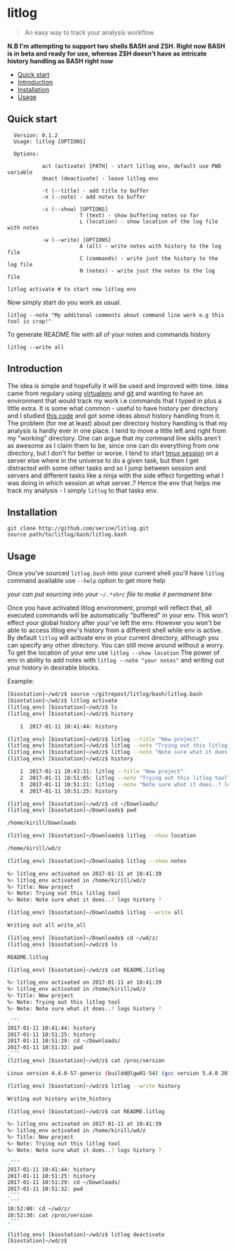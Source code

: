 # litlog

> An easy way to track your analysis workflow

**N.B I'm attempting to support two shells BASH and ZSH. Right now BASH is in beta and ready for use, whereas ZSH doesn't have as intricate history handling as BASH right now**

- [Quick start](#quick-start)
- [Introduction](#introduction)
- [Installation](#installation)
- [Usage](#usage)

## Quick start

```
  Version: 0.1.2
  Usage: litlog [OPTIONS]

  Options: 

           act (activate) [PATH] - start litlog env, default use PWD variable
           deact (deactivate) - leave litlog env

           -t (--title) - add title to buffer
           -n (--note) - add notes to buffer

           -s (--show) [OPTIONS]
                       T (text) - show buffering notes so far
                       L (location) - show location of the log file with notes

           -w (--write) [OPTIONS]
                       A (all) - write notes with history to the log file
                       C (commands) - write just the history to the log file
                       N (notes) - write just the notes to the log file
```

```
litlog activate # to start new litlog env
```

Now simply start do you work as usual. 

```
litlog --note "My additonal comments about command line work e.g this tool is crap!"
```

To generate README file with all of your notes and commands history

```
litlog --write all
```

## Introduction

The idea is simple and hopefully it will be used and improved with time. Idea came from regulary using [virtualenv](https://virtualenv.pypa.io/en/stable/) and [git](https://git-scm.com/) and wanting to have an environment that would track my work i.e commands that I typed in plus a little extra. It is some what common - useful to have history per directory and I studied [this code](https://github.com/jimhester/per-directory-history) and got some ideas about history handling from it. The problem (for me at least) about per directory history handling is that my analysis is hardly ever in one place. I tend to move a little left and right from my "working" directory. One can argue that my command line skills aren't as awesome as I claim them to be, since one can do everything from one directory, but I don't for better or worse. I tend to start [tmux session](https://tmux.github.io/) on a server else where in the universe to do a given task, but then I get distracted with some other tasks and so I jump between session and servers and different tasks like a ninja with the side effect forgetting what I was doing in which session at what server..? Hence the env that helps me track my analysis - I simply `litlog` to that tasks env.  

## Installation

```
git clone http://github.com/serine/litlog.git
source path/to/litlog/bash/litlog.bash
```

## Usage

Once you've sourced `litlog.bash` into your current shell you'll have `litlog` command available use `--help` option to get more help

_your can put sourcing into your `~/.*shrc` file to make it permanent btw_

Once you have activated litlog environment, prompt will reflect that, all executed commands will be automatically "buffered" in your env. This won't effect your global history after your've left the env. However you won't be able to access litlog env's history from a different shell while env is active. By default `litlog` will activate env in your current directory, although you can specify any other directory. You can still move around without a worry. To get the location of your env use `litlog --show location`
The power of env in ability to add notes with `litlog --note "your notes"` and writing out your history in desirable blocks. 

Example:

```BASH
[biostation]~/wd/z$ source ~/gitrepost/litlog/bash/litlog.bash
[biostation]~/wd/z$ litlog activate
(litlog_env) [biostation]~/wd/z$ ls
(litlog_env) [biostation]~/wd/z$ history

    1  2017-01-11 10:41:44: history 

(litlog_env) [biostation]~/wd/z$ litlog --title "New project"
(litlog_env) [biostation]~/wd/z$ litlog --note "Trying out this litlog tool"
(litlog_env) [biostation]~/wd/z$ litlog --note "Note sure what it does..? logs history ?"
(litlog_env) [biostation]~/wd/z$ history 

    1  2017-01-11 10:43:31: litlog --title "New project"
    2  2017-01-11 10:51:05: litlog --note "Trying out this litlog tool"
    3  2017-01-11 10:51:21: litlog --note "Note sure what it does..? logs history ?"
    4  2017-01-11 10:51:25: history 

(litlog_env) [biostation]~/wd/z$ cd ~/Downloads/
(litlog_env) [biostation]~/Downloads$ pwd

/home/kirill/Downloads

(litlog_env) [biostation]~/Downloads$ litlog --show location

/home/kirill/wd/z

(litlog_env) [biostation]~/Downloads$ litlog --show notes

%> litlog_env activated on 2017-01-11 at 10:41:39
%> litlog_env activated in /home/kirill/wd/z
%> Title: New project
%> Note: Trying out this litlog tool
%> Note: Note sure what it does..? logs history ?

(litlog_env) [biostation]~/Downloads$ litlog --write all

Writing out all write_all

(litlog_env) [biostation]~/Downloads$ cd ~/wd/z/
(litlog_env) [biostation]~/wd/z$ ls

README.litlog

(litlog_env) [biostation]~/wd/z$ cat README.litlog 

%> litlog_env activated on 2017-01-11 at 10:41:39
%> litlog_env activated in /home/kirill/wd/z
%> Title: New project
%> Note: Trying out this litlog tool
%> Note: Note sure what it does..? logs history ?

.```
2017-01-11 10:41:44: history 
2017-01-11 10:51:25: history 
2017-01-11 10:51:29: cd ~/Downloads/
2017-01-11 10:51:32: pwd
.```
(litlog_env) [biostation]~/wd/z$ cat /proc/version

Linux version 4.4.0-57-generic (buildd@lgw01-54) (gcc version 5.4.0 20160609 (Ubuntu 5.4.0-6ubuntu1~16.04.4) ) #78-Ubuntu SMP Fri Dec 9 23:50:32 UTC 2016

(litlog_env) [biostation]~/wd/z$ litlog --write history

Writing out history write_history

(litlog_env) [biostation]~/wd/z$ cat README.litlog 

%> litlog_env activated on 2017-01-11 at 10:41:39
%> litlog_env activated in /home/kirill/wd/z
%> Title: New project
%> Note: Trying out this litlog tool
%> Note: Note sure what it does..? logs history ?

.```
2017-01-11 10:41:44: history 
2017-01-11 10:51:25: history 
2017-01-11 10:51:29: cd ~/Downloads/
2017-01-11 10:51:32: pwd
.```
.```
10:52:00: cd ~/wd/z/
10:52:30: cat /proc/version
.```

(litlog_env) [biostation]~/wd/z$ litlog deactivate
[biostation]~/wd/z$
```
